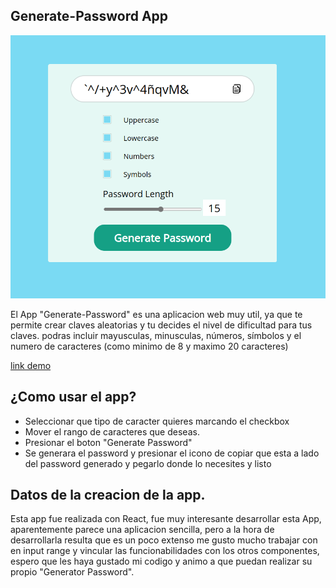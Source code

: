 ## Generate-Password App
![generator-password](public/generate-password.png)

El App "Generate-Password" es una aplicacion web muy util, ya que te permite crear claves aleatorias y tu decides el nivel de dificultad para tus claves.
podras incluir mayusculas, minusculas, números, símbolos y el numero de caracteres (como minimo de 8 y maximo 20 caracteres)

[link demo](https://joshuagvc.github.io/generate-password)

## ¿Como usar el app?

- Seleccionar que tipo de caracter quieres marcando el checkbox
- Mover el rango de caracteres que deseas.
- Presionar el boton "Generate Password"
- Se generara el password y presionar el icono de copiar que esta a lado del password generado y pegarlo donde lo necesites y listo

## Datos de la creacion de la app.

Esta app fue realizada con React, fue muy interesante desarrollar esta App, aparentemente parece una aplicacion sencilla, pero a la hora de desarrollarla resulta que es un poco extenso me gusto mucho trabajar con en input range y vincular las funcionabilidades con los otros componentes, espero que les haya gustado mi codigo y animo a que puedan realizar su propio "Generator Password".

